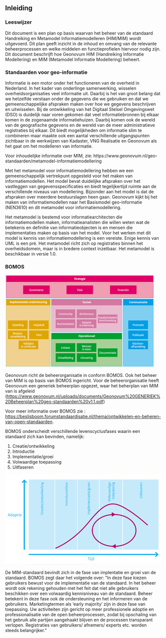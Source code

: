 ##	Inleiding


###	Leeswijzer

Dit document is een plan op basis waarvan het beheer van de standaard Handreiking en Metamodel Informatiemodelleren (HIM/MIM) wordt uitgevoerd. Dit plan geeft inzicht in de inhoud en omvang van de relevante beheerprocessen en welke middelen en functieprofielen hiervoor nodig zijn.
Dit document beschrijft hoe Geonovum HIM  (Handreiking Informatie Modellering) en MIM (Metamodel Informatie Modellering) beheert.

### Standaarden voor geo-informatie

Informatie is een motor onder het functioneren van de overheid in Nederland. In het kader van onderlinge samenwerking, wisselen overheidsorganisaties veel informatie uit. Daarbij is het van groot belang dat we hetzelfde verstaan onder de gegevens die we gebruiken en dat we gemeenschappelijke afspraken maken over hoe we gegevens beschrijven en uitwisselen.
Bij de ontwikkeling van het Digitaal Stelsel Omgevingswet (DSO) is duidelijk naar voren gekomen dat veel informatiebronnen bij elkaar komen in de zogenaamde informatiehuizen. Daarbij komen ook de wereld van de geografische gegevens en de wereld van de meer administratieve registraties bij elkaar. Dit biedt mogelijkheden om informatie slim te combineren maar maakte ook een aantal verschillende uitgangspunten zichtbaar in de werkwijzen van Kadaster, VNG Realisatie en Geonovum als het gaat om het modelleren van informatie.


<div class='note'>
    Voor inhoudelijke informatie over MIM, zie: https://www.geonovum.nl/geo-standaarden/metamodel-informatiemodellering 
</div>

Met het metamodel voor informatiemodellering hebben we een gemeenschappelijk vertrekpunt opgesteld voor het maken van informatiemodellen. Het model bevat duidelijke afspraken over het vastleggen van gegevensspecificaties en biedt tegelijkertijd ruimte aan de verschillende niveaus van modellering. Bijzonder aan het model is dat de afspraken over meerdere bestuurslagen heen gaan.
Geonovum kijkt bij het maken van informatiemodellen naar het Basismodel geo-informatie (NEN3610) en dit metamodel voor informatiemodellering.

Het metamodel is bestemd voor informatiearchitecten die informatiemodellen maken, informatieanalisten die willen weten wat de betekenis en definitie van informatieobjecten is en mensen die implementaties maken op basis van het model. Voor het werken met dit model is kennis van informatiemodellering is een vereiste. Enige kennis van UML is een pré. Het metamodel richt zich op registraties binnen het overheidsdomein, maar is in bredere context inzetbaar.
Het metamodel is beschikbaar in versie 1.0. 


### BOMOS

![BOMOS](media/BOMOS.png)


Geonovum richt de beheerorganisatie in conform BOMOS. Ook het beheer van MIM is op basis van BOMOS ingericht.
Voor de beheerorganisatie heeft Geonovum een generiek beheerplan opgezet, waar het beherplan van MIM van is afgeleid (https://www.geonovum.nl/uploads/documents/Geonovum%20GENERIEK%20Beheerplan%20geo-standaarden%20v1.1.pdf) 


Voor meer informatie over BOMOS zie : https://beslisboom.forumstandaardisatie.nl/thema/ontwikkelen-en-beheren-van-open-standaarden.

BOMOS onderscheidt verschillende levenscyclusfases waarin een standaard zich kan bevinden, namelijk:
1.	Creatie/ontwikkeling
2.	Introductie
3.	Implementatie/groei
4.	Volwaardige toepassing
5.	Uitfaseren

![levenscyclus](media/levenscyclus.png)

De MIM-standaard bevindt zich in de fase van implentatie en groei van de standaard. BOMOS zegt daar het volgende over:
"In deze fase kiezen gebruikers bewust voor de implementatie van de
standaard. In het beheer wordt ook rekening gehouden met het feit dat
niet alle gebruikers beschikken over een volwaardig kennisniveau van de
standaard. Beheer betekent in deze fase ook de ondersteuning en het
informeren van de gebruikers. Marketingtermen als ‘early majority’ zijn in
deze fase van toepassing. Uw activiteiten zijn gericht op meer professionele
adoptie en professionalisatie van de open beheerprocessen, zodat bij
opschaling van het gebruik alle partijen aangehaakt blijven en de processen
transparant verlopen. Registraties van gebruikers/ afnemers/ experts etc.
worden steeds belangrijker."



